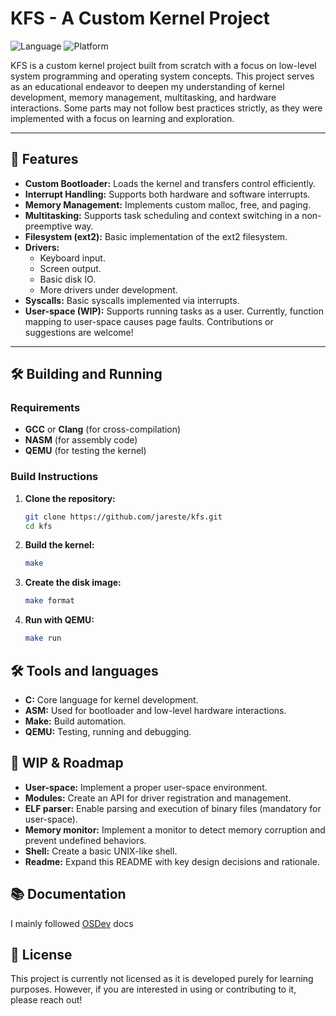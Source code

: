 # KFS - A Custom Kernel Project

![Language](https://img.shields.io/badge/language-C/Assembly-blue)
![Platform](https://img.shields.io/badge/platform-x86_64-blue)

KFS is a custom kernel project built from scratch with a focus on low-level system programming and operating system concepts. This project serves as an educational endeavor to deepen my understanding of kernel development, memory management, multitasking, and hardware interactions. Some parts may not follow best practices strictly, as they were implemented with a focus on learning and exploration.

---

## 🚀 Features

- **Custom Bootloader:** Loads the kernel and transfers control efficiently.
- **Interrupt Handling:** Supports both hardware and software interrupts.
- **Memory Management:** Implements custom malloc, free, and paging.
- **Multitasking:** Supports task scheduling and context switching in a non-preemptive way.
- **Filesystem (ext2):** Basic implementation of the ext2 filesystem.
- **Drivers:** 
  - Keyboard input.
  - Screen output.
  - Basic disk IO.
  - More drivers under development.
- **Syscalls:** Basic syscalls implemented via interrupts.
- **User-space (WIP):** Supports running tasks as a user. Currently, function mapping to user-space causes page faults. Contributions or suggestions are welcome!

---

## 🛠️ Building and Running

### Requirements

- **GCC** or **Clang** (for cross-compilation)
- **NASM** (for assembly code)
- **QEMU** (for testing the kernel)

### Build Instructions

1. **Clone the repository:**
   ```bash
   git clone https://github.com/jareste/kfs.git
   cd kfs

2. **Build the kernel:**
   ```bash
   make

3. **Create the disk image:**
   ```bash
   make format

4. **Run with QEMU:**
   ```bash
   make run

## 🛠️ Tools and languages

- **C:** Core language for kernel development.
- **ASM:** Used for bootloader and low-level hardware interactions.
- **Make:** Build automation.
- **QEMU:** Testing, running and debugging.

## 🧩 WIP & Roadmap

- **User-space:** Implement a proper user-space environment.
- **Modules:** Create an API for driver registration and management.
- **ELF parser:** Enable parsing and execution of binary files (mandatory for user-space).
- **Memory monitor:** Implement a monitor to detect memory corruption and prevent undefined behaviors.
- **Shell:** Create a basic UNIX-like shell.
- **Readme:** Expand this README with key design decisions and rationale.

## 📚 Documentation

I mainly followed [OSDev](https://wiki.osdev.org/Expanded_Main_Page) docs

## 📜 License

This project is currently not licensed as it is developed purely for learning purposes. However, if you are interested in using or contributing to it, please reach out!
